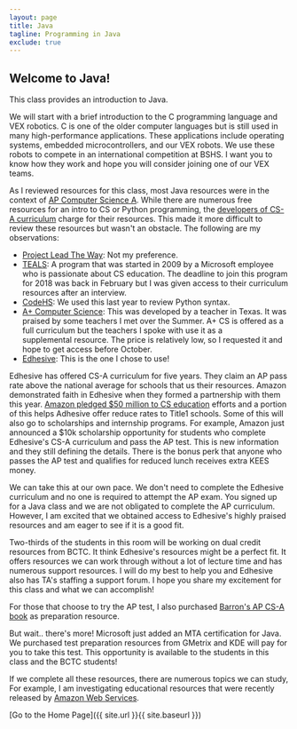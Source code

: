 ```yaml
---
layout: page
title: Java
tagline: Programming in Java
exclude: true
---
```

<h2>Welcome to Java!</h2>
<p>This class provides an introduction to Java.</p>
<p><span>We will start with a brief introduction to the C programming language and VEX robotics. C is one of the older computer&nbsp;languages but is still used in many high-performance applications. These applications include operating systems, embedded microcontrollers, and our VEX robots. We use these robots to compete in an international competition at&nbsp;BSHS. I want you to know how they work and hope you will consider joining one of our VEX teams.</span></p>
<p>As I reviewed resources for this class, most Java resources were in the context of <a href="https://apstudent.collegeboard.org/apcourse/ap-computer-science-a">AP Computer Science A</a>. While there are numerous free resources for an intro to CS or Python programming, the <a href="https://code.org/educate/curriculum/apcsa">developers of CS-A curriculum</a> charge for their resources. This made it more difficult to review these resources but wasn't an obstacle. The following are my observations:</p>
<ul>
<li><a href="https://www.pltw.org/our-programs/pltw-computer-science-curriculum">Project Lead The Way</a>: Not my preference.</li>
<li><a href="https://www.tealsk12.org/">TEALS</a>: A program that was started in 2009 by a Microsoft employee who is passionate about CS education. The deadline to join this program for 2018 was back in February but I was given access to their curriculum resources after an interview.</li>
<li><a href="https://codehs.com/info/curriculum/apjava">CodeHS</a>: We used this last year to review Python syntax.</li>
<li><a href="https://www.apluscompsci.com/material.htm">A+ Computer Science</a>: This was developed by a teacher in Texas. It was praised by some teachers I met over the Summer. A+ CS is offered as a full curriculum but the teachers I spoke with use it as a supplemental&nbsp;resource. The price is relatively low, so I requested it and hope to get access before October.</li>
<li><a href="https://edhesive.com/courses/apcs_java">Edhesive</a>: This is the one I chose to use!</li>
</ul>
<p>Edhesive has offered CS-A curriculum for five years. They claim an AP pass rate above the national average for schools that us their resources. Amazon demonstrated&nbsp;faith in Edhesive when they formed a partnership with them this year. <a href="https://thejournal.com/articles/2018/04/02/amazon-pumping-50-million-into-cs-education.aspx">Amazon pledged $50 million to CS education</a> efforts and a portion of this helps Adhesive offer reduce rates to Title1 schools. Some of this will also go to scholarships and internship programs. For example, Amazon just announced a&nbsp;$10k scholarship opportunity for students who complete Edhesive's&nbsp;CS-A curriculum and pass the AP test. This is new information and they still defining the details. There is the bonus perk that anyone who passes the AP test and qualifies for reduced lunch receives extra KEES money.</p>
<p>We can take this at our own pace. We don't need to complete the Edhesive curriculum and no one is required to attempt the AP exam. You signed up for a Java class and we are not obligated to complete the AP curriculum. However, I am excited&nbsp;that we obtained access to Edhesive's&nbsp;highly praised resources and am eager to see if it is a good fit.</p>
<p>Two-thirds of the students in this room will be working on dual credit resources from BCTC. It think&nbsp;Edhesive's resources might be a perfect fit. It offers resources we can work through without a lot of lecture time and has numerous support resources. I will do my best to help you and Edhesive also has TA's staffing a support forum. I hope you share my excitement for this class and what we can accomplish!</p>
<p>For those that choose to try the AP test, I also purchased <a href="https://barronseduc.com/1438009194.html">Barron's AP CS-A book</a> as preparation resource.</p>
<p>But wait.. there's more! Microsoft just added an MTA certification for Java. We purchased test preparation resources from GMetrix and KDE will pay for you to take this test. This opportunity is available to the students in this class and the BCTC students!</p>
<p>If we complete all these resources, there are numerous topics we can study, For example, I am investigating educational resources that were recently released by <a href="https://aws.amazon.com/education/awseducate/14-and-older/">Amazon Web Services</a>.</p>

[Go to the Home Page]({{ site.url }}{{ site.baseurl }})
